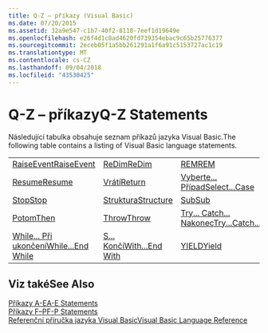 ```yaml
---
title: Q-Z – příkazy (Visual Basic)
ms.date: 07/20/2015
ms.assetid: 32a9e547-c1b7-40f2-8118-7eef1d19649e
ms.openlocfilehash: e26f4d1c8ad4620fd739354ebac9c65b25776377
ms.sourcegitcommit: 2eceb05f1a5bb261291a1f6a91c5153727ac1c19
ms.translationtype: MT
ms.contentlocale: cs-CZ
ms.lasthandoff: 09/04/2018
ms.locfileid: "43530425"
---
```

# <a name="q-z-statements"></a><span data-ttu-id="dee6f-102">Q-Z – příkazy</span><span class="sxs-lookup"><span data-stu-id="dee6f-102">Q-Z Statements</span></span>
<span data-ttu-id="dee6f-103">Následující tabulka obsahuje seznam příkazů jazyka Visual Basic.</span><span class="sxs-lookup"><span data-stu-id="dee6f-103">The following table contains a listing of Visual Basic language statements.</span></span>  
  
|||||  
|---|---|---|---|  
|[<span data-ttu-id="dee6f-104">RaiseEvent</span><span class="sxs-lookup"><span data-stu-id="dee6f-104">RaiseEvent</span></span>](../../../visual-basic/language-reference/statements/raiseevent-statement.md)|[<span data-ttu-id="dee6f-105">ReDim</span><span class="sxs-lookup"><span data-stu-id="dee6f-105">ReDim</span></span>](../../../visual-basic/language-reference/statements/redim-statement.md)|[<span data-ttu-id="dee6f-106">REM</span><span class="sxs-lookup"><span data-stu-id="dee6f-106">REM</span></span>](../../../visual-basic/language-reference/statements/rem-statement.md)|[<span data-ttu-id="dee6f-107">RemoveHandler</span><span class="sxs-lookup"><span data-stu-id="dee6f-107">RemoveHandler</span></span>](../../../visual-basic/language-reference/statements/removehandler-statement.md)|  
|[<span data-ttu-id="dee6f-108">Resume</span><span class="sxs-lookup"><span data-stu-id="dee6f-108">Resume</span></span>](../../../visual-basic/language-reference/statements/resume-statement.md)|[<span data-ttu-id="dee6f-109">Vrátí</span><span class="sxs-lookup"><span data-stu-id="dee6f-109">Return</span></span>](../../../visual-basic/language-reference/statements/return-statement.md)|[<span data-ttu-id="dee6f-110">Vyberte... Případ</span><span class="sxs-lookup"><span data-stu-id="dee6f-110">Select...Case</span></span>](../../../visual-basic/language-reference/statements/select-case-statement.md)|[<span data-ttu-id="dee6f-111">Nastavit</span><span class="sxs-lookup"><span data-stu-id="dee6f-111">Set</span></span>](../../../visual-basic/language-reference/statements/set-statement.md)|  
|[<span data-ttu-id="dee6f-112">Stop</span><span class="sxs-lookup"><span data-stu-id="dee6f-112">Stop</span></span>](../../../visual-basic/language-reference/statements/stop-statement.md)|[<span data-ttu-id="dee6f-113">Struktura</span><span class="sxs-lookup"><span data-stu-id="dee6f-113">Structure</span></span>](../../../visual-basic/language-reference/statements/structure-statement.md)|[<span data-ttu-id="dee6f-114">Sub</span><span class="sxs-lookup"><span data-stu-id="dee6f-114">Sub</span></span>](../../../visual-basic/language-reference/statements/sub-statement.md)|[<span data-ttu-id="dee6f-115">SyncLock</span><span class="sxs-lookup"><span data-stu-id="dee6f-115">SyncLock</span></span>](../../../visual-basic/language-reference/statements/synclock-statement.md)|  
|[<span data-ttu-id="dee6f-116">Potom</span><span class="sxs-lookup"><span data-stu-id="dee6f-116">Then</span></span>](../../../visual-basic/language-reference/statements/then-statement.md)|[<span data-ttu-id="dee6f-117">Throw</span><span class="sxs-lookup"><span data-stu-id="dee6f-117">Throw</span></span>](../../../visual-basic/language-reference/statements/throw-statement.md)|[<span data-ttu-id="dee6f-118">Try... Catch... Nakonec</span><span class="sxs-lookup"><span data-stu-id="dee6f-118">Try...Catch...Finally</span></span>](../../../visual-basic/language-reference/statements/try-catch-finally-statement.md)|[<span data-ttu-id="dee6f-119">použití</span><span class="sxs-lookup"><span data-stu-id="dee6f-119">Using</span></span>](../../../visual-basic/language-reference/statements/using-statement.md)|  
|[<span data-ttu-id="dee6f-120">While... Při ukončení</span><span class="sxs-lookup"><span data-stu-id="dee6f-120">While...End While</span></span>](../../../visual-basic/language-reference/statements/while-end-while-statement.md)|[<span data-ttu-id="dee6f-121">S... Končí</span><span class="sxs-lookup"><span data-stu-id="dee6f-121">With...End With</span></span>](../../../visual-basic/language-reference/statements/with-end-with-statement.md)|[<span data-ttu-id="dee6f-122">YIELD</span><span class="sxs-lookup"><span data-stu-id="dee6f-122">Yield</span></span>](../../../visual-basic/language-reference/statements/yield-statement.md)||  
  
## <a name="see-also"></a><span data-ttu-id="dee6f-123">Viz také</span><span class="sxs-lookup"><span data-stu-id="dee6f-123">See Also</span></span>  
 [<span data-ttu-id="dee6f-124">Příkazy A-E</span><span class="sxs-lookup"><span data-stu-id="dee6f-124">A-E Statements</span></span>](../../../visual-basic/language-reference/statements/a-e-statements.md)  
 [<span data-ttu-id="dee6f-125">Příkazy F–P</span><span class="sxs-lookup"><span data-stu-id="dee6f-125">F-P Statements</span></span>](../../../visual-basic/language-reference/statements/f-p-statements.md)  
 [<span data-ttu-id="dee6f-126">Referenční příručka jazyka Visual Basic</span><span class="sxs-lookup"><span data-stu-id="dee6f-126">Visual Basic Language Reference</span></span>](../../../visual-basic/language-reference/index.md)

